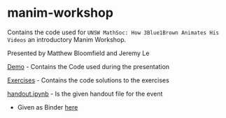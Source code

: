 # manim-workshop

Contains the code used for `UNSW MathSoc: How 3Blue1Brown Animates His Videos` an introductory Manim Workshop.

Presented by Matthew Bloomfield and Jeremy Le

[Demo](./Demo/) - Contains the Code used during the presentation

[Exercises](./Exercises/) - Contains the code solutions to the exercises

[handout.ipynb](./handout.ipynb) - Is the given handout file for the event

- Given as Binder [here](https://mybinder.org/v2/gh/jeremyle56/manim-workshop/HEAD?labpath=handout.ipynb)
